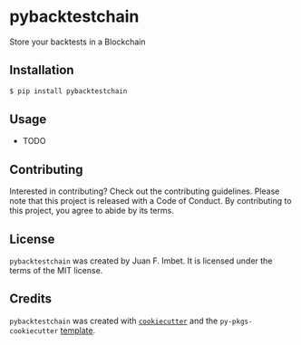 # pybacktestchain

Store your backtests in a Blockchain

## Installation

```bash
$ pip install pybacktestchain
```

## Usage

- TODO

## Contributing

Interested in contributing? Check out the contributing guidelines. Please note that this project is released with a Code of Conduct. By contributing to this project, you agree to abide by its terms.

## License

`pybacktestchain` was created by Juan F. Imbet. It is licensed under the terms of the MIT license.

## Credits

`pybacktestchain` was created with [`cookiecutter`](https://cookiecutter.readthedocs.io/en/latest/) and the `py-pkgs-cookiecutter` [template](https://github.com/py-pkgs/py-pkgs-cookiecutter).
